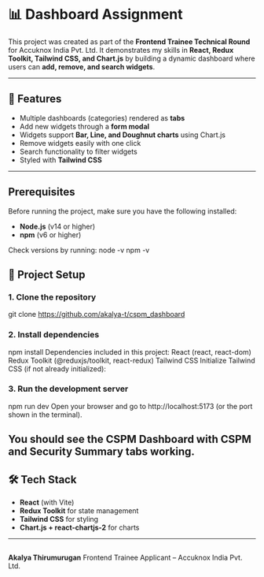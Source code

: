# 📊 Dashboard Assignment

This project was created as part of the **Frontend Trainee Technical Round** for Accuknox India Pvt. Ltd. It demonstrates my skills in **React, Redux Toolkit, Tailwind CSS, and Chart.js** by building a dynamic dashboard where users can **add, remove, and search widgets**.

---

## 🚀 Features

* Multiple dashboards (categories) rendered as **tabs**
* Add new widgets through a **form modal**
* Widgets support **Bar, Line, and Doughnut charts** using Chart.js
* Remove widgets easily with one click
* Search functionality to filter widgets
* Styled with **Tailwind CSS**

---
## Prerequisites

Before running the project, make sure you have the following installed:

- **Node.js** (v14 or higher)  
- **npm** (v6 or higher)  

Check versions by running:
node -v
npm -v



## 📂 Project Setup

### 1. Clone the repository
git clone https://github.com/akalya-t/cspm_dashboard

### 2. Install dependencies
npm install 
Dependencies included in this project:
React (react, react-dom)
Redux Toolkit (@reduxjs/toolkit, react-redux)
Tailwind CSS 
Initialize Tailwind CSS (if not already initialized):

### 3. Run the development server
npm run dev
Open your browser and go to http://localhost:5173
(or the port shown in the terminal).

You should see the CSPM Dashboard with CSPM and Security Summary tabs working.
---
## 🛠️ Tech Stack

* **React** (with Vite)
* **Redux Toolkit** for state management
* **Tailwind CSS** for styling
* **Chart.js + react-chartjs-2** for charts

---

## 

**Akalya Thirumurugan**
Frontend Trainee Applicant – Accuknox India Pvt. Ltd.
